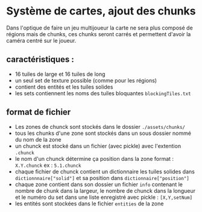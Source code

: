 # Système de cartes, ajout des chunks
Dans l'optique de faire un jeu multijoueur la carte ne sera plus composé de régions mais de chunks, ces chunks seront carrés et permettent d'avoir la caméra centré sur le joueur.

## caractéristiques :
- 16 tuiles de large et 16 tuiles de long
- un seul set de texture possible (comme pour les régions)
- contient des entités et les tuiles solides
- les sets contiennent les noms des tuiles bloquantes `blockingTiles.txt`

## format de fichier
- Les zones de chunck sont stockés dans le dossier `./assets/chunks/`
- tous les chunks d'une zone sont stockés dans un sous dossier nommé du nom de la zone
- un chunck est stocké dans un fichier (avec pickle) avec l'extention `.chunck`
- le nom d'un chunck détermine ça position dans la zone format : `X.Y.chunck` ex : `5.1.chunck`
- chaque fichier de chunck contient un dictionnaire les tuiles solides dans `dictionnnaire["solid"]` et sa position dans `dictionnaire["position"]`
- chaque zone contient dans son dossier un fichier `info` contenant le nombre de chunk dans la largeur, le nombre de chunck dans la longueur et le numéro du set dans une liste enregistré avec pickle : `[X,Y,setNum]`
- les entités sont stockées dans le fichier `entities` de la zone
